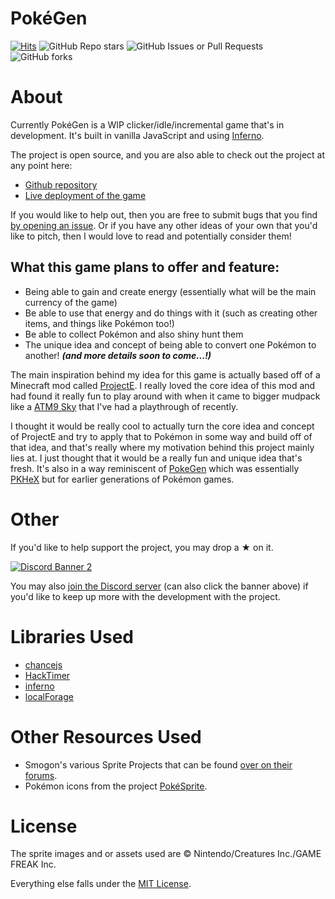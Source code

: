 # PokéGen
[![Hits](https://hits.seeyoufarm.com/api/count/incr/badge.svg?url=https%3A%2F%2Fgithub.com%2FEphenia%2FPokeGen&count_bg=%2379C83D&title_bg=%23555555&icon=hackster.svg&icon_color=%23FFD700&title=hits&edge_flat=false)](https://hits.seeyoufarm.com)
![GitHub Repo stars](https://img.shields.io/github/stars/Ephenia/PokeGen)
![GitHub Issues or Pull Requests](https://img.shields.io/github/issues/Ephenia/PokeGen)
![GitHub forks](https://img.shields.io/github/forks/Ephenia/PokeGen)

# About

Currently PokéGen is a WIP clicker/idle/incremental game that's in development. It's built in vanilla JavaScript and using [Inferno](https://www.infernojs.org/).

The project is open source, and you are also able to check out the project at any point here:
- [Github repository](https://github.com/Ephenia/PokeGen)
- [Live deployment of the game](https://ephenia.github.io/PokeGen/)

If you would like to help out, then you are free to submit bugs that you find [by opening an issue](https://github.com/Ephenia/PokeGen/issues). Or if you have any other ideas of your own that you'd like to pitch, then I would love to read and potentially consider them!

## What this game plans to offer and feature:
- Being able to gain and create energy (essentially what will be the main currency of the game)
- Be able to use that energy and do things with it (such as creating other items, and things like Pokémon too!)
- Be able to collect Pokémon and also shiny hunt them
- The unique idea and concept of being able to convert one Pokémon to another!
***(and more details soon to come...!)***

The main inspiration behind my idea for this game is actually based off of a Minecraft mod called [ProjectE](https://www.curseforge.com/minecraft/mc-mods/projecte). I really loved the core idea of this mod and had found it really fun to play around with when it came to bigger mudpack like a [ATM9 Sky](https://www.curseforge.com/minecraft/modpacks/all-the-mods-9-to-the-sky) that I've had a playthrough of recently.

I thought it would be really cool to actually turn the core idea and concept of ProjectE and try to apply that to Pokémon in some way and build off of that idea, and that's really where my motivation behind this project mainly lies at. I just thought that it would be a really fun and unique idea that's fresh. It's also in a way reminiscent of [PokeGen](https://projectpokemon.org/home/files/file/1620-pokegen/) which was essentially [PKHeX](https://projectpokemon.org/home/files/file/1-pkhex/) but for earlier generations of Pokémon games.

# Other

If you'd like to help support the project, you may drop a ★ on it.

<a href="https://discord.gg/Tb9GSKGq6g" target="_blank"><img src="https://discordapp.com/api/guilds/1250032443369590825/widget.png?style=banner2" alt="Discord Banner 2"/></a>

You may also [join the Discord server](https://discord.gg/Tb9GSKGq6g) (can also click the banner above) if you'd like to keep up more with the development with the project.

# Libraries Used
- [chancejs](https://github.com/chancejs/chancejs)<br>
- [HackTimer](https://github.com/turuslan/HackTimer)<br>
- [inferno](https://www.npmjs.com/package/inferno)<br>
- [localForage](https://www.npmjs.com/package/localforage)

# Other Resources Used
- Smogon's various Sprite Projects that can be found [over on their forums](https://www.smogon.com/forums/threads/smogon-sprite-project.3647722/).<br>
- Pokémon icons from the project [PokéSprite](https://github.com/msikma/pokesprite).<br>

# License
The sprite images and or assets used are © Nintendo/Creatures Inc./GAME FREAK Inc.

Everything else falls under the [MIT License](https://github.com/Ephenia/PokeGen/blob/master/LICENSE).